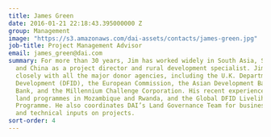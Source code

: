 ```yaml
---
title: James Green
date: 2016-01-21 22:18:43.395000000 Z
group: Management
image: "https://s3.amazonaws.com/dai-assets/contacts/james-green.jpg"
job-title: Project Management Advisor
email: james_green@dai.com
summary: For more than 30 years, Jim has worked widely in South Asia, Southeast Asia,
  and China as a project director and rural development specialist. Jim has worked
  closely with all the major donor agencies, including the U.K. Department for International
  Development (DFID), the European Commission, the Asian Development Bank, the World
  Bank, and the Millennium Challenge Corporation. His recent experience includes overseeing
  land programmes in Mozambique and Rwanda, and the Global DFID Livelihoods Resource
  Programme. He also coordinates DAI’s Land Governance Team for business development
  and technical inputs on projects.
sort-order: 4
---
```


